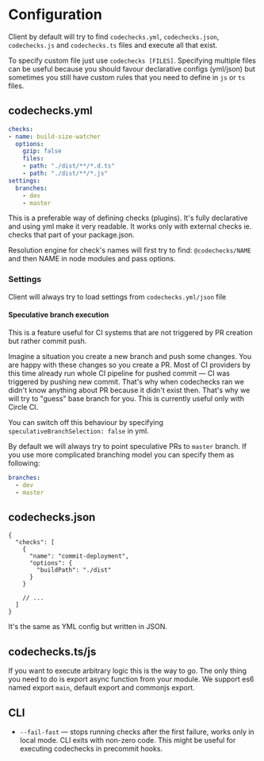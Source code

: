 # Configuration

Client by default will try to find `codechecks.yml`, `codechecks.json`, `codechecks.js` and
`codechecks.ts` files and execute all that exist.

To specify custom file just use `codechecks [FILES]`. Specifying multiple files can be useful
because you should favour declarative configs (yml/json) but sometimes you still have custom rules
that you need to define in `js` or `ts` files.

## codechecks.yml

<!-- prettier-ignore -->
```yml
checks:
- name: build-size-watcher
  options:
    gzip: false
    files:
    - path: "./dist/**/*.d.ts"
    - path: "./dist/**/*.js"
settings:
  branches:
    - dev
    - master
```

This is a preferable way of defining checks (plugins). It's fully declarative and using yml make it
very readable. It works only with external checks ie. checks that part of your package.json.

Resolution engine for check's names will first try to find: `@codechecks/NAME` and then NAME in node
modules and pass options.

### Settings

Client will always try to load settings from `codechecks.yml/json` file

#### Speculative branch execution

This is a feature useful for CI systems that are not triggered by PR creation but rather commit
push.

Imagine a situation you create a new branch and push some changes. You are happy with these changes
so you create a PR. Most of CI providers by this time already run whole CI pipeline for pushed
commit — CI was triggered by pushing new commit. That's why when codechecks ran we didn't know
anything about PR because it didn't exist then. That's why we will try to "guess" base branch for
you. This is currently useful only with Circle CI.

You can switch off this behaviour by specifying `speculativeBranchSelection: false` in yml.

By default we will always try to point speculative PRs to `master` branch. If you use more
complicated branching model you can specify them as following:

```yml
branches:
  - dev
  - master
```

## codechecks.json

<!-- prettier-ignore -->
```json5
{
  "checks": [
    {
      "name": "commit-deployment",
      "options": {
        "buildPath": "./dist"
      }
    }

    // ...
  ]
}
```

It's the same as YML config but written in JSON.

## codechecks.ts/js

If you want to execute arbitrary logic this is the way to go. The only thing you need to do is
export async function from your module. We support es6 named export `main`, default export and
commonjs export.

## CLI

- `--fail-fast` — stops running checks after the first failure, works only in local mode. CLI exits
  with non-zero code. This might be useful for executing codechecks in precommit hooks.
